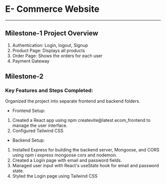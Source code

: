 # E- Commerce Website
---
## Milestone-1 Project Overview

1. Authentication: Login, logout, Signup
2. Product Page: Displays all products
3. Order Page: Shows the orders for each user
4. Payment Gateway


## Milestone-2


### Key Features and Steps Completed:

Organized the project into separate frontend and backend folders.

* Frontend Setup:

1. Created a React app using  npm createvite@latest ecom_frontend to manage the user interface.
2. Configured Tailwind CSS 


* Backend Setup:

1. Installed Express for building the backend server, Mongoose, and CORS using npm i express mongoose cors and nodemon.
2. Created a Login page with email and password fields.
3. Managed user input with React's useState hook for email and password state.
4. Styled the Login page using Tailwind CSS 

